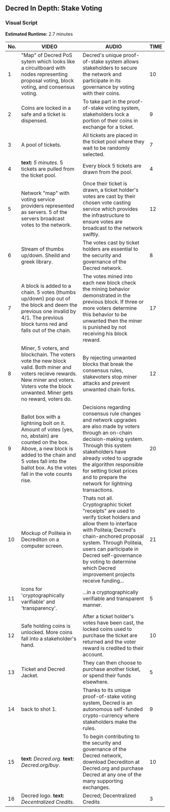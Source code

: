## Decred In Depth: Stake Voting
### Visual Script
**Estimated Runtime:** 2.7 minutes

No. | VIDEO | AUDIO | TIME
--- | ----- | ----- | ----
1 | "Map" of Decred PoS sytem which looks like a circuitboard with nodes representing proposal voting, block voting, and consensus voting. | Decred's unique proof-of-stake system allows stakeholders to secure the network and participate in its governance by voting with their coins. | 10
2 | Coins are locked in a safe and a ticket is dispensed. | To take part in the proof-of-stake voting system, stakeholders lock a portion of their coins in exchange for a ticket. | 9
3 | A pool of tickets. | All tickets are placed in the ticket pool where they wait to be randomly selected. | 7
4 | **text:** *5 minutes*. 5 tickets are pulled from the ticket pool. | Every block 5 tickets are drawn from the pool. | 4 
5| Network "map" with voting service providers represented as servers. 5 of the servers broadcast votes to the network. | Once their ticket is drawn, a ticket holder's votes are cast by their chosen vote casting service which provides the infrastructure to ensure votes are broadcast to the network swiftly. | 12
6 | Stream of thumbs up/down. Sheild and greek library. | The votes cast by ticket holders are essential to the security and governance of the Decred network. | 8
7 | A block is added to a chain. 5 votes (thumbs up/down) pop out of the block and deem the previous one invalid by 4/1. The previous block turns red and falls out of the chain. | The votes mined into each new block check the mining behavior demonstrated in the previous block. If three or more voters determine this behavior to be unwanted then the miner is punished by not receiving his block reward. | 17
8 | Miner, 5 voters, and blockchain. The voters vote the new block valid. Both miner and voters recieve rewards. New miner and voters. Voters vote the block unwanted. Miner gets no reward, voters do. | By rejecting unwanted blocks that break the consensus rules, stakevoters stop miner attacks and prevent unwanted chain forks. | 12
9 | Ballot box with a lightning bolt on it. Amount of votes (yes, no, abstain) are counted on the box. Above, a new block is added to the chain and 5 votes fall into the ballot box. As the votes fall in the vote counts rise. | Decisions regarding consensus rule changes and network upgrades are also made by voters through an on-chain decision-making system. Through this system stakeholders have already voted to upgrade the algorithm responsible for setting ticket prices and to prepare the network for lightning transactions. | 20
10 | Mockup of Politeia in Decrediton on a computer screen. | Thats not all. Cryptographic ticket "receipts" are used to verify ticket holders and allow them to interface with Politeia; Decred's chain-anchored proposal system. Through Politeia, users can participate in Decred self-governance by voting to determine which Decred improvement projects receive funding... | 21
11| Icons for 'cryptographically varifiable' and 'transparency'. | ...in a cryptographically verifiable and transparent manner. | 5
12 | Safe holding coins is unlocked. More coins fall into a stakeholder's hand. | After a ticket holder's votes have been cast, the locked coins used to purchase the ticket are returned and the voter reward is credited to their account.  | 10
13| Ticket and Decred Jacket. | They can then choose to purchase another ticket, or spend their funds elsewhere. | 5
14 | back to shot 1. | Thanks to its unique proof-of-stake voting system, Decred is an autonomous self-funded crypto-currency where stakeholders make the rules. | 9
15 | **text:** *Decred.org*. **text:** *Decred.org/buy*. | To begin contributing to the security and governance of the Decred network, download Decrediton at Decred.org and purchase Decred at any one of the many supporting exchanges. | 10
16 | Decred logo. **text:** *Decentralized Credits.* | Decred; Decentralized Credits | 3
 